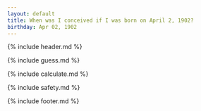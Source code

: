 ```yaml
---
layout: default
title: When was I conceived if I was born on April 2, 1902?
birthday: Apr 02, 1902
---
```


{% include header.md %}

{% include guess.md %}

{% include calculate.md %}

{% include safety.md %}

{% include footer.md %}



